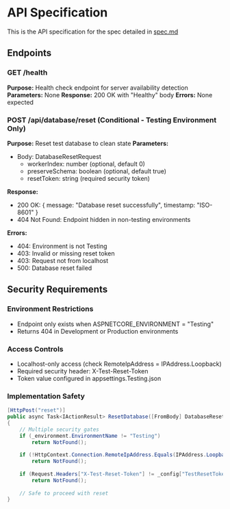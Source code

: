 # API Specification

This is the API specification for the spec detailed in [spec.md](../spec.md)

## Endpoints

### GET /health

**Purpose:** Health check endpoint for server availability detection
**Parameters:** None
**Response:** 200 OK with "Healthy" body
**Errors:** None expected

### POST /api/database/reset (Conditional - Testing Environment Only)

**Purpose:** Reset test database to clean state
**Parameters:** 
- Body: DatabaseResetRequest
  - workerIndex: number (optional, default 0)
  - preserveSchema: boolean (optional, default true)
  - resetToken: string (required security token)

**Response:** 
- 200 OK: { message: "Database reset successfully", timestamp: "ISO-8601" }
- 404 Not Found: Endpoint hidden in non-testing environments

**Errors:**
- 404: Environment is not Testing
- 403: Invalid or missing reset token
- 403: Request not from localhost
- 500: Database reset failed

## Security Requirements

### Environment Restrictions
- Endpoint only exists when ASPNETCORE_ENVIRONMENT = "Testing"
- Returns 404 in Development or Production environments

### Access Controls
- Localhost-only access (check RemoteIpAddress = IPAddress.Loopback)
- Required security header: X-Test-Reset-Token
- Token value configured in appsettings.Testing.json

### Implementation Safety
```csharp
[HttpPost("reset")]
public async Task<IActionResult> ResetDatabase([FromBody] DatabaseResetRequest request)
{
    // Multiple security gates
    if (_environment.EnvironmentName != "Testing") 
        return NotFound();
    
    if (!HttpContext.Connection.RemoteIpAddress.Equals(IPAddress.Loopback))
        return NotFound();
    
    if (Request.Headers["X-Test-Reset-Token"] != _config["TestResetToken"])
        return NotFound();
    
    // Safe to proceed with reset
}
```
